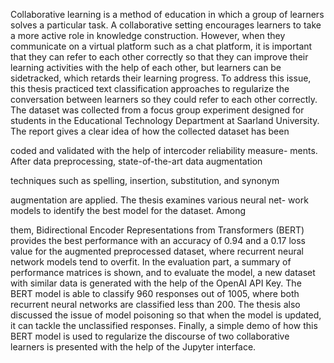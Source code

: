 Collaborative learning is a method of education in which a group of learners solves a particular task. A collaborative setting encourages learners to take a more active role in knowledge construction. However, when they communicate on a virtual platform such as a chat 
platform, it is important that they can refer to each other correctly
so that they can improve their learning activities with the help of
each other, but learners can be sidetracked, which retards their
learning progress. To address this issue, this thesis practiced text
classification approaches to regularize the conversation between
learners so they could refer to each other correctly. The dataset
was collected from a focus group experiment designed for students
in the Educational Technology Department at Saarland University.
The report gives a clear idea of how the collected dataset has been

coded and validated with the help of intercoder reliability measure-
ments. After data preprocessing, state-of-the-art data augmentation

techniques such as spelling, insertion, substitution, and synonym

augmentation are applied. The thesis examines various neural net-
work models to identify the best model for the dataset. Among

them, Bidirectional Encoder Representations from Transformers
(BERT) provides the best performance with an accuracy of 0.94 and
a 0.17 loss value for the augmented preprocessed dataset, where
recurrent neural network models tend to overfit. In the evaluation
part, a summary of performance matrices is shown, and to evaluate
the model, a new dataset with similar data is generated with the
help of the OpenAI API Key. The BERT model is able to classify
960 responses out of 1005, where both recurrent neural networks
are classified less than 200. The thesis also discussed the issue of
model poisoning so that when the model is updated, it can tackle
the unclassified responses. Finally, a simple demo of how this
BERT model is used to regularize the discourse of two collaborative
learners is presented with the help of the Jupyter interface.
